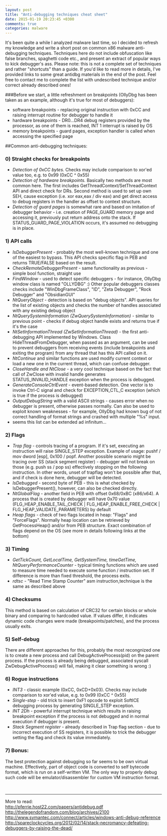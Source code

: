 ```yaml
---
layout: post
title: "Anti-debugging techniques cheat sheet"
date: 2015-01-19 20:23:45 +0300
comments: true
categories: malware
---
```

It's been quite a while I analyzed malware last time, so I decided to refresh my knowledge and write a short post on common x86 malware anti-debugging techniques.
Techniques here do not include obfuscation like false branches, spaghetti code etc., and present an extract of popular ways to kick debugger's ass. 
Please note: this is not a complete set of techniques and rather "shortcuts" than a guide. 
If you'd like to read more in details, I've provided links to some great antidbg materials in the end of the post. 
Feel free to contact me to complete the list with undescribed technique and/or correct already described ones!

###Before we start, a little refreshment on breakpoints (OllyDbg has been taken as an example, although it's true for most of debuggers):

 - software breakpoints - replacing original instruction with 0xCC and raising interrupt routine for debugger to handle it
 - hardware breakpoints - DR0...DR4 debug registers provided by the processor, as one of them is reached, INT 1 interrupt is raised by OS
 - memory breakpoints - guard pages, exception handler is called when accessing the specified page 

##Common anti-debugging techniques:

### 0) Straight checks for breakpoints
 * *Detection of 0xCC bytes.* Checks may include comparison to xor'ed value too, e.g. to 0x99 (0xCC ^ 0x55)
 * *Detection of hardware breakpoints.* Basically two methods are most common here. The first includes GetThreadContext/SetThreadContext API and direct check for DRs. Second method is used to set up own SEH, cause exception (i.e. xor eax,eax / div eax) and get direct access to debug registers in the handler as offset to context structure.
 * *Detection of guard pages* is somewhat rare and based on imitation of debugger behavior - i.e. creation of PAGE_GUARD memory page and accessing it, previously put return address onto the stack. If STATUS_GUARD_PAGE_VIOLATION occurs, it's assumed no debugging is in place.

### 1) API calls
 * *IsDebuggerPresent* - probably the most well-known technique and one of the easiest to bypass. This API checks specific flag in PEB and returns TRUE/FALSE based on the result.
 * *CheckRemoteDebuggerPresent* - same functionality as previous - simple bool function, straight use
 * *FindWindow* - used to detect specific debuggers - for instance, OllyDbg window class is named "OLLYDBG" :) Other popular debuggers classes checks include "WinDbgFrameClass", "ID", "Zeta Debugger", "Rock Debugger" and "ObsidianGUI"
 * *NtQueryObject* - detection is based on "debug objects". API queries for the list of existing objects and checks the number of handles associated with any existing debug object
 * *NtQuerySystemInformation (ZwQuerySystemInformation)* - similar to previous point - checks if debug object handle exists and returns true if it's the case
 * *NtSetInformationThread (ZwSetInformationThread)* - the first anti-debugging API implemented by Windows. Class HideThreadFromDebugger, when passed as an argument, can be used to prevent debuggers from receiving events (include breakpoints and exiting the program) from any thread that has this API called on it.
 * *NtContinue* and similar functions are used modify current context or load a new one in the current thread, which can confuse debugger.
 * *CloseHandle and NtClose* - a very cool technique based on the fact that call of ZwClose with invalid handle generates STATUS_INVALID_HANDLE exception when the process is debugged.
 * *GenerateConsoleCtrlEvent* - event-based detection. One vector is to invoke Ctrl-C signal and check for EXCEPTION_CTL_C exception (which is true if the process is debugged)
 * *OutputDebugString* with a valid ASCII strings - causes error when no debugger is present, otherwise passes normally. Can also be used to exploit known weaknesses - for example, OllyDbg had known bug of not correct handling of format strings and crashed with multiple "%s" input.
 * seems this list can be extended ad infinitum...

### 2) Flags
 - *Trap flag* - controls tracing of a program. If it's set, executing an instruction will raise SINGLE_STEP exception. Example of usage: pushf / mov dword [esp], 0x100 / popf. Another possible scenario might be tracing over SS (stack segment register) - debugger will not break on those (e.g. push ss / pop ss) effectively stopping on the following instruction. In other words, unset of trapflag won't be possible after that, and if check is done here, debugger will be detected.
 - *IsDebugged* - second byte of PEB - this is what checked by IsDebuggerPresent(), however, can also be checked directly.
 - *NtGlobalFlag* - another field in PEB with offset 0x68/0xBC (x86/x64). A process that is created by debugger will have 0x70 value (FLG_HEAP_ENABLE_TAIL_CHECK | FLG_HEAP_ENABLE_FREE_CHECK | FLG_HEAP_VALIDATE_PARAMETERS) by default
 - *Heap flags* - check of two flags located in heap: "Flags" and "ForceFlags". Normally heap location can be retrieved by GetProcessHeap() and/or from PEB structure. Exact combination of flags depend on the OS (see more in details following links at the bottom)

### 3) Timing
 - *GetTickCount, GetLocalTime, GetSystemTime, timeGetTime, NtQueryPerformanceCounter* - typical timing functions which are used to measure time needed to execute some function / instruction set. If difference is more than fixed threshold, the process exits. 
 - *rdtsc* - "Read Time Stamp Counter" asm instruction,technique is the same as described above

### 4) Checksums

This method is based on calculation of CRC32 for certain blocks or whole binary and comparing to hardcoded value. If values differ, it indicates dynamic code changes were made (breakpoints/patches), and the process usually exits.

### 5) Self-debug

There are different approaches for this, probably the most recongnized one is to create a new process and call DebugActiveProcess(pid) on the parent process. If the process is already being debugged, associated syscall ZwDebugActiveProcess() will fail, making it clear something is wrong :) 

### 6) Rogue instructions
 - *INT3* - classic example (0xCC, 0xCD+0x03). Checks may include comparison to xor'ed value, e.g. to 0x99 (0xCC ^ 0x55)
 - *Single-step* - old trick to insert 0xF1 opcode to exploit SoftICE debugging process by generating SINGLE_STEP exception.
 - *INT 2Dh* - powerful interrupt technique which results in raising breakpoint exception if the process is not debugged and in normal execution if debugger is present.
 - *Stack Segment register* - already described in Trap flag section - due to incorrect execution of SS registers, it is possible to trick the debugger setting the flag and check its value immediately.

### 7) Bonus:

 The best protection against debugging so far seems to be own virtual machine. 
 Effectively, part of object code is converted to self bytecode format, which is run on a self-written VM.
 The only way to properly debug such code will be emulator/disassembler for custom VM instruction format.

<br>

---
More to read:<br>
http://pferrie.host22.com/papers/antidebug.pdf
http://thelegendofrandom.com/blog/archives/2100
http://www.symantec.com/connect/articles/windows-anti-debug-reference
http://spareclockcycles.org/2012/02/14/stack-necromancy-defeating-debuggers-by-raising-the-dead/